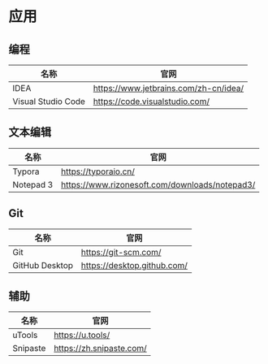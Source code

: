 # 应用

## 编程

| 名称               | 官网                                  |
| ------------------ | ------------------------------------- |
| IDEA               | https://www.jetbrains.com/zh-cn/idea/ |
| Visual Studio Code | https://code.visualstudio.com/        |

## 文本编辑

| 名称      | 官网                                           |
| --------- | ---------------------------------------------- |
| Typora    | https://typoraio.cn/                           |
| Notepad 3 | https://www.rizonesoft.com/downloads/notepad3/ |

## Git

| 名称           | 官网                        |
| -------------- | --------------------------- |
| Git            | https://git-scm.com/        |
| GitHub Desktop | https://desktop.github.com/ |

## 辅助

| 名称     | 官网                     |
| -------- | ------------------------ |
| uTools   | https://u.tools/         |
| Snipaste | https://zh.snipaste.com/ |

